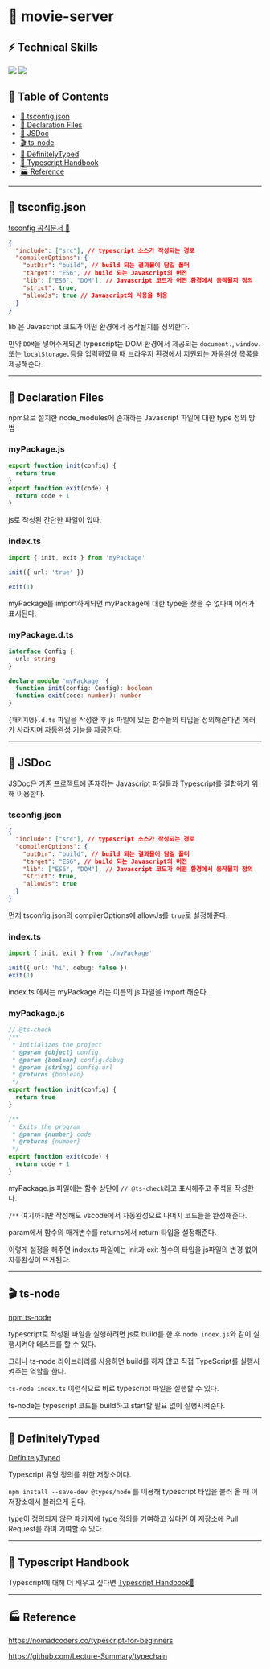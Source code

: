 # 🎥 movie-server


## ⚡ Technical Skills

<div>
    <img src="https://img.shields.io/badge/Node.js-339933?style=flat&logo=Node.js&logoColor=white"/>
    <img src="https://img.shields.io/badge/TypeScript-007acc?style=flat&logo=typescript&logoColor=white"/>
</div>


## 📝 Table of Contents
- [🌅 tsconfig.json](#tsconfig)
- [🧾 Declaration Files](#declaration-file)
- [📜 JSDoc](#jsdoc)
- [🎬 ts-node](#tsnode)
- [🫙 DefinitelyTyped](#definitely-typed)
- [📔 Typescript Handbook](#typescript-handbook)
- [🏭 Reference](#reference)

---

## <a name="tsconfig"></a>🌅 tsconfig.json

[tsconfig 공식문서 🚀](https://www.typescriptlang.org/tsconfig)

```json
{
  "include": ["src"], // typescript 소스가 작성되는 경로
  "compilerOptions": {
    "outDir": "build", // build 되는 결과물이 담길 폴더
    "target": "ES6", // build 되는 Javascript의 버전
    "lib": ["ES6", "DOM"], // Javascript 코드가 어떤 환경에서 동작될지 정의
    "strict": true,
    "allowJs": true // Javascript의 사용을 허용
  }
}
```

lib 은 Javascript 코드가 어떤 환경에서 동작될지를 정의한다.

만약 `DOM`을 넣어주게되면 typescript는 DOM 환경에서 제공되는 `document.`, `window.` 또는 `localStorage.`등을 입력하였을 때 브라우저 환경에서 지원되는 자동완성 목록을 제공해준다.

---

## <a name="declaration-file"></a>🧾 Declaration Files

npm으로 설치한 node_modules에 존재하는 Javascript 파일에 대한 type 정의 방법

### myPackage.js
```js
export function init(config) {
  return true
}
export function exit(code) {
  return code + 1
}
```
js로 작성된 간단한 파일이 있따.

### index.ts
```ts
import { init, exit } from 'myPackage'

init({ url: 'true' })

exit(1)
```
myPackage를 import하게되면 myPackage에 대한 type을 찾을 수 없다며 에러가 표시된다.

### myPackage.d.ts
```ts
interface Config {
  url: string
}

declare module 'myPackage' {
  function init(config: Config): boolean
  function exit(code: number): number
}
```
`{패키지명}.d.ts` 파일을 작성한 후 js 파일에 있는 함수들의 타입을 정의해준다면 에러가 사라지며 자동완성 기능을 제공한다.

---

## <a name="jsdoc"></a>📜 JSDoc

JSDoc은 기존 프로젝트에 존재하는 Javascript 파일들과 Typescript를 결합하기 위해 이용한다.

### tsconfig.json
```json
{
  "include": ["src"], // typescript 소스가 작성되는 경로
  "compilerOptions": {
    "outDir": "build", // build 되는 결과물이 담길 폴더
    "target": "ES6", // build 되는 Javascript의 버전
    "lib": ["ES6", "DOM"], // Javascript 코드가 어떤 환경에서 동작될지 정의
    "strict": true,
    "allowJs": true
  }
}
```
먼저 tsconfig.json의 compilerOptions에 allowJs를 `true`로 설정해준다.

### index.ts
```ts
import { init, exit } from './myPackage'

init({ url: 'hi', debug: false })
exit(1)
```
index.ts 에서는 myPackage 라는 이름의 js 파일을 import 해준다.

### myPackage.js
```js
// @ts-check
/**
 * Initializes the project
 * @param {object} config
 * @param {boolean} config.debug
 * @param {string} config.url
 * @returns {boolean}
 */
export function init(config) {
  return true
}

/**
 * Exits the program
 * @param {number} code
 * @returns {number}
 */
export function exit(code) {
  return code + 1
}

```
myPackage.js 파일에는 함수 상단에 `// @ts-check`라고 표시해주고 주석을 작성한다.

`/**` 여기까지만 작성해도 vscode에서 자동완성으로 나머지 코드들을 완성해준다.

param에서 함수의 매개변수를 returns에서 return 타입을 설정해준다.

이렇게 설정을 해주면 index.ts 파일에는 init과 exit 함수의 타입을 js파일의 변경 없이 자동완성이 뜨게된다.


---

## <a name="tsnode"></a>🎬 ts-node
[npm ts-node](https://www.npmjs.com/package/ts-node)

typescript로 작성된 파일을 실행하려면 js로 build를 한 후 `node index.js`와 같이 실행시켜야 테스트를 할 수 있다.

그러나 ts-node 라이브러리를 사용하면 build를 하지 않고 직접 TypeScript를 실행시켜주는 역할을 한다.

`ts-node index.ts` 이런식으로 바로 typescript 파일을 실행할 수 있다.

ts-node는 typescript 코드를 build하고 start할 필요 없이 실행시켜준다.

---

## <a name="definitely-typed"></a>🫙 DefinitelyTyped
[DefinitelyTyped](https://github.com/DefinitelyTyped/DefinitelyTyped)

Typescript 유형 정의를 위한 저장소이다.

`npm install --save-dev @types/node` 를 이용해 typescript 타입을 불러 올 때 이 저장소에서 불러오게 된다.

type이 정의되지 않은 패키지에 type 정의를 기여하고 싶다면 이 저장소에 Pull Request를 하여 기여할 수 있다.

---

## <a name="typescript-handbook"></a>📔 Typescript Handbook

Typescript에 대해 더 배우고 싶다면 [Typescript Handbook🚀](https://www.typescriptlang.org/docs/handbook/intro.html)

---

## <a name="reference"></a>🏭 Reference

https://nomadcoders.co/typescript-for-beginners

https://github.com/Lecture-Summary/typechain
